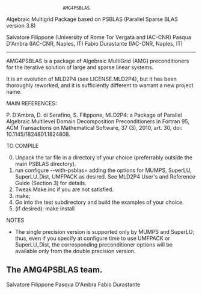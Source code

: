                          AMG4PSBLAS  
 Algebraic Multigrid Package  based on PSBLAS (Parallel Sparse BLAS version 3.8)
    
Salvatore Filippone    (University of Rome Tor Vergata and IAC-CNR)
Pasqua D'Ambra         (IAC-CNR, Naples, IT)
Fabio Durastante       (IAC-CNR, Naples, IT)

---------------------------------------------------------------------

AMG4PSBLAS is a package of Algebraic MultiGrid (AMG)
preconditioners for  the iterative solution of large and sparse linear systems.

It is an evolution of MLD2P4 (see LICENSE.MLD2P4), but it has been
thoroughly reworked, and it is sufficiently different to warrant a new
project name.


MAIN REFERENCES:

     

P. D'Ambra, D. di Serafino, S. Filippone,
MLD2P4: a Package of Parallel Algebraic Multilevel Domain Decomposition
Preconditioners in Fortran 95,
ACM Transactions on Mathematical Software, 37 (3), 2010, art. 30,
doi: 10.1145/1824801.1824808.


TO COMPILE

0. Unpack the tar file in a directory of your choice (preferrably
   outside the main PSBLAS directory).
1. run configure --with-psblas=<ABSOLUTE path of the PSBLAS install directory>
   adding the options for MUMPS, SuperLU, SuperLU_Dist, UMFPACK as desired.
   See MLD2P4 User's and Reference Guide (Section 3) for details.
2. Tweak Make.inc if you are not satisfied.
3. make; 
4. Go into the test subdirectory and build the examples of your choice.
5. (if desired): make install 


NOTES

- The single precision version is supported only by MUMPS and SuperLU;
  thus, even if you specify at configure time to use UMFPACK or SuperLU_Dist, 
  the corresponding preconditioner options will be available only from
  the double precision version.


The AMG4PSBLAS team. 
---------------
Salvatore Filippone
Pasqua     D'Ambra
Fabio     Durastante
